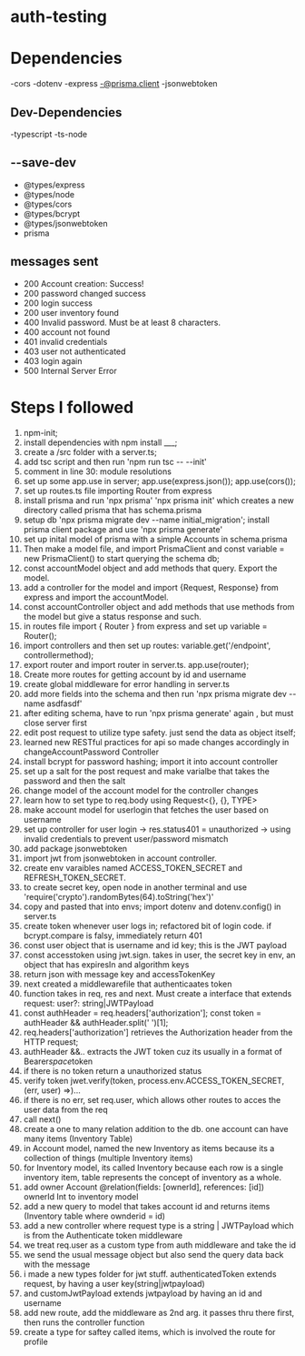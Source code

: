 # auth-testing

# Dependencies
-cors
-dotenv
-express
-@prisma.client
-jsonwebtoken

## Dev-Dependencies
-typescript
-ts-node

## --save-dev 
- @types/express
- @types/node
- @types/cors
- @types/bcrypt
- @types/jsonwebtoken
- prisma

## messages sent
- 200 Account creation: Success!
- 200 password changed success
- 200 login success
- 200 user inventory found
- 400 Invalid password. Must be at least 8 characters.
- 400 account not found
- 401 invalid credentials
- 403 user not authenticated
- 403 login again
- 500 Internal Server Error

# Steps I followed
1. npm-init;
2. install dependencies with npm install ___;
3. create a /src folder with a server.ts;
4. add tsc script and then run 'npm run tsc -- --init'
5. comment in line 30: module resolutions
6. set up some app.use in server; app.use(express.json()); app.use(cors());
7. set up routes.ts file importing Router from express
8. install prisma and run 'npx prisma' 'npx prisma init' which creates a new directory called prisma that has schema.prisma
9. setup db 'npx prisma migrate dev --name initial_migration'; install prisma client package and use 'npx prisma generate'
10. set up inital model of prisma with a simple Accounts in schema.prisma
11. Then make a model file, and import PrismaClient and const variable = new PrismaClient() to start querying the schema db;
12. const accountModel object and add methods that query. Export the model.
13. add a controller for the model and import {Request, Response} from express and import the accountModel.
14. const accountController object and add methods that use methods from the model but give a status response and such.
15. in routes file import { Router } from express and set up variable = Router();
16. import controllers and then set up routes: variable.get('/endpoint', controllermethod);
17. export router and import router in server.ts. app.use(router);
18. Create more routes for getting account by id and username
19. create global middleware for error handling in server.ts
20. add more fields into the schema and then run 'npx prisma migrate dev --name asdfasdf'
21. after editing schema, have to run 'npx prisma generate' again , but must close server first
22. edit post request to utilize type safety. just send the data as object itself;
23. learned new RESTful practices for api so made changes accordingly in changeAccountPassword Controller
24. install bcrypt for password hashing; import it into account controller
25. set up a salt for the post request and make varialbe that takes the password and then the salt
26. change model of the account model for the controller changes
27. learn how to set type to req.body using Request<{}, {}, TYPE>
28. make account model for userlogin that fetches the user based on username
29. set up controller for user login -> res.status401 = unauthorized -> using invalid credentials to prevent user/password mismatch
30. add package jsonwebtoken
31. import jwt from jsonwebtoken in account controller.
32. create env varaibles named ACCESS_TOKEN_SECRET and REFRESH_TOKEN_SECRET.
33. to create secret key, open node in another terminal and use 'require('crypto').randomBytes(64).toString('hex')'
34. copy and pasted that into envs; import dotenv and dotenv.config() in server.ts
35. create token whenever user logs in; refactored bit of login code. if bcrypt.compare is falsy, immediately return 401
36. const user object that is username and id key; this is the JWT payload
37. const accesstoken using jwt.sign. takes in user, the secret key in env, an object that has expiresIn and algorithm keys
38. return json with message key and accessTokenKey
39. next created a middlewarefile that authenticaates token
40. function takes in req, res and next. Must create a interface that extends request: user?: string|JWTPayload
41. const authHeader = req.headers['authorization']; const token = authHeader && authHeader.split(' ')[1]; 
42. req.headers['authorization'] retrieves the Authorization header from the HTTP request; 
43. authHeader &&.. extracts the JWT token cuz its usually in a format of Bearer*space*token
44. if there is no token return a unauthorized status
45. verify token jwet.verify(token, process.env.ACCESS_TOKEN_SECRET, (err, user) =>)...
46. if there is no err, set req.user, which allows other routes to acces the user data from the req
47. call next()
48. create a one to many relation addition to the db. one account can have many items (Inventory Table)
49. in Account model, named the new Inventory as items because its a collection of things (multiple Inventory items)
50. for Inventory model, its called Inventory because each row is a single inventory item, table represents the concept of inventory as a whole.
51. add owner Account @relation(fields: [ownerId], references: [id]) <br/> ownerId Int     to inventory model
52. add a new query to model that takes account id and returns items (Inventory table where ownderid = id)
53. add a new controller where request type is a string | JWTPayload which is from the Authenticate token middleware
54. we treat req.user as a custom type from auth middleware and take the id
55. we send the usual message object but also send the query data back with the message
56. i made a new types folder for jwt stuff. authenticatedToken extends request, by having a user key(string|jwtpayload)
57. and customJwtPayload extends jwtpayload by having an id and username
58. add new route, add the middleware as 2nd arg. it passes thru there first, then runs the controller function
59. create a type for saftey called items, which is involved the route for profile